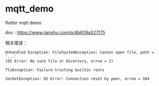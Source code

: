 # mqtt_demo
flutter mqtt demo

doc : https://www.jianshu.com/p/4b639a527f75

相关错误：
```
Unhandled Exception: FileSystemException: Cannot open file, path = '...' 
(OS Error: No such file or directory, errno = 2)
```

```
TlsException: Failure trusting builtin roots
```

```
SocketException: OS Error: Connection reset by peer, errno = 104
```



